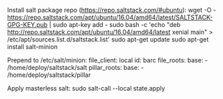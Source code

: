 

Install salt package repo (https://repo.saltstack.com/#ubuntu):
    wget -O - https://repo.saltstack.com/apt/ubuntu/16.04/amd64/latest/SALTSTACK-GPG-KEY.pub | sudo apt-key add -
    sudo bash -c 'echo "deb http://repo.saltstack.com/apt/ubuntu/16.04/amd64/latest xenial main" > /etc/apt/sources.list.d/saltstack.list'
    sudo apt-get update
    sudo apt-get install salt-minion


Prepend to /etc/salt/minion:
  file_client: local
  id: barc
  file_roots:
    base:
      - /home/deploy/saltstack/salt
  pillar_roots:
    base:
      - /home/deploy/saltstack/pillar

Apply masterless salt:
    sudo salt-call --local state.apply


